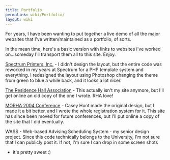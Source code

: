 ```yaml
---
title: Portfolio
permalink: wiki/Portfolio/
layout: wiki
---
```


For years, I have been wanting to put together a live demo of all the
major websites that I've written/maintained as a portfolio, of sorts.

In the mean time, here's a basic version with links to websites i've
worked on...someday I'll transport them all to this site. Enjoy.

[Spectrum Printers, Inc.](http://www.spectrumprinters.com/) - I didn't
design the layout, but the entire code was reworked in my years at
Spectrum for a PHP template system and everything. I redesigned the
layout using Photoshop changing the theme from green to blue a while
back, and it looks a lot nicer.

[The Residence Hall Association](http://www.rha.wmich.edu) - This
actually isn't my site anymore, but I'll get online an old copy of the
one I wrote. RHA love!

[MORHA 2004 Conference](http://conference.morha.net) - Casey Hunt made
the original design, but I made it a bit better, and I wrote the whole
registration system for it. This site has since been moved for future
conferences, but I'll put online a copy of the site that I did
eventually.

WASS - Web-based Advising Scheduling System - my senior design project.
Since this code technically belongs to the University, I'm not sure that
I can publicly post it. If not, I'm sure I can drop in some screen shots
- it's pretty sweet :)
